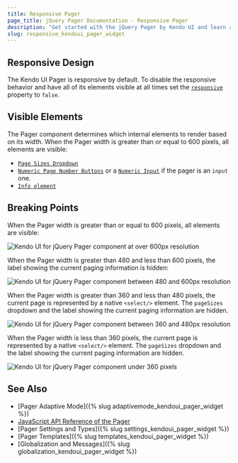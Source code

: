 ```yaml
---
title: Responsive Pager
page_title: jQuery Pager Documentation - Responsive Pager
description: "Get started with the jQuery Pager by Kendo UI and learn about its responsive feature."
slug: responsive_kendoui_pager_widget
---
```


## Responsive Design

The Kendo UI Pager is responsive by default. To disable the responsive behavior and have all of its elements visible at all times set the [`responsive`](/api/javascript/ui/pager/configuration/responsive) property to `false`.

## Visible Elements

The Pager component determines which internal elements to render based on its width. When the Pager width is greater than or equal to 600 pixels, all elements are visible:

- [`Page Sizes Dropdown`](/api/javascript/ui/pager/configuration/pagesizes)
- [`Numeric Page Number Buttons`](/api/javascript/ui/pager/configuration/numeric) or a [`Numeric Input`](/api/javascript/ui/pager/configuration/input) if the pager is an `input` one.
- [`Info element`](/api/javascript/ui/pager/configuration/info)

## Breaking Points

When the Pager width is greater than or equal to 600 pixels, all elements are visible:

![Kendo UI for jQuery Pager component at over 600px resolution](../../images/pager-responsive/pager-over-600-resolution.png)

When the Pager width is greater than 480 and less than 600 pixels, the label showing the current paging information is hidden:

![Kendo UI for jQuery Pager component between 480 and 600px resolution](../../images/pager-responsive/pager-480-600-resolution.png)

When the Pager width is greater than 360 and less than 480 pixels, the current page is represented by a native `<select/>` element. The `pageSizes` dropdown and the label showing the current paging information are hidden.

![Kendo UI for jQuery Pager component between 360 and 480px resolution](../../images/pager-responsive/pager-360-480-resolution.png)

When the Pager width is less than 360 pixels, the current page is represented by a native `<select/>` element. The `pageSizes` dropdown and the label showing the current paging information are hidden.

![Kendo UI for jQuery Pager component under 360 pixels](../../images/pager-responsive/pager-under-360-resolution.png)

## See Also

* [Pager Adaptive Mode]({% slug adaptivemode_kendoui_pager_widget %})
* [JavaScript API Reference of the Pager](/api/javascript/ui/pager)
* [Pager Settings and Types]({% slug settings_kendoui_pager_widget %})
* [Pager Templates]({% slug templates_kendoui_pager_widget %})
* [Globalization and Messages]({% slug globalization_kendoui_pager_widget %})
